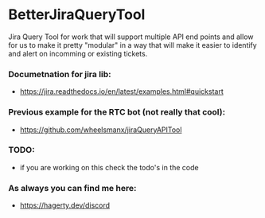 # BetterJiraQueryTool
Jira Query Tool for work that will support multiple API end points and allow for us to make it pretty "modular" in a way that will make it easier to identify and alert on incomming or existing tickets.

### Documetnation for jira lib: 
 - https://jira.readthedocs.io/en/latest/examples.html#quickstart
### Previous example for the RTC bot (not really that cool): 
 - https://github.com/wheelsmanx/jiraQueryAPITool

### TODO: 
 - if you are working on this check the todo's in the code

### As always you can find me here: 
 - https://hagerty.dev/discord 
